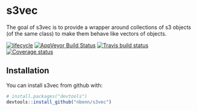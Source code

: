 
<!-- README.md is generated from README.Rmd. Please edit that file -->
<!-- build with rmarkdown::render("README.Rmd") -->
s3vec
=====

The goal of s3vec is to provide a wrapper around collections of s3 objects (of the same class) to make them behave like vectors of objects.

[![lifecycle](https://img.shields.io/badge/lifecycle-experimental-orange.svg)](https://img.shields.io/badge/lifecycle-experimental-orange.svg) [![AppVeyor Build Status](https://ci.appveyor.com/api/projects/status/github/nbenn/s3vec?branch=master&svg=true)](https://ci.appveyor.com/project/nbenn/s3vec) [![Travis build status](https://travis-ci.org/nbenn/s3vec.svg?branch=master)](https://travis-ci.org/nbenn/s3vec) [![Coverage status](https://codecov.io/gh/nbenn/s3vec/branch/master/graph/badge.svg)](https://codecov.io/github/nbenn/s3vec?branch=master)

Installation
------------

You can install s3vec from github with:

``` r
# install.packages("devtools")
devtools::install_github("nbenn/s3vec")
```
